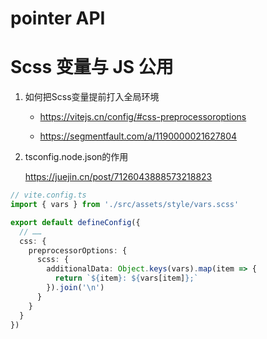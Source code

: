 # pointer API

# Scss 变量与 JS 公用

1. 如何把Scss变量提前打入全局环境

    * https://vitejs.cn/config/#css-preprocessoroptions

    * https://segmentfault.com/a/1190000021627804

2. tsconfig.node.json的作用

    https://juejin.cn/post/7126043888573218823

```ts
// vite.config.ts
import { vars } from './src/assets/style/vars.scss'

export default defineConfig({
  // ……
  css: {
    preprocessorOptions: {
      scss: {
        additionalData: Object.keys(vars).map(item => {
          return `${item}: ${vars[item]};`
        }).join('\n')
      }
    }
  }
})

```
